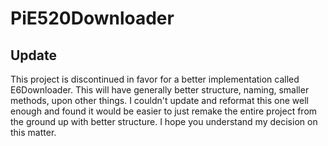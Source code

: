# PiE520Downloader


## Update
This project is discontinued in favor for a better implementation called E6Downloader. This will have generally better structure, naming, smaller methods, upon other things. I couldn't update and reformat this one well enough and found it would be easier to just remake the entire project from the ground up with better structure. I hope you understand my decision on this matter.
